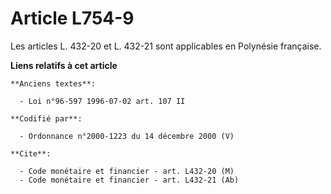 # Article L754-9

Les articles L. 432-20 et L. 432-21 sont applicables en Polynésie française.

**Liens relatifs à cet article**

	**Anciens textes**:

	  - Loi n°96-597 1996-07-02 art. 107 II

	**Codifié par**:

	  - Ordonnance n°2000-1223 du 14 décembre 2000 (V)

	**Cite**:

	  - Code monétaire et financier - art. L432-20 (M)
	  - Code monétaire et financier - art. L432-21 (Ab)
